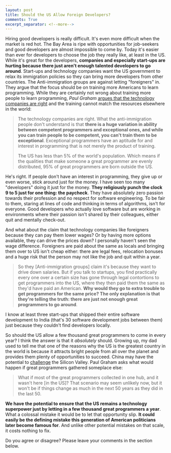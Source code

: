 ```yaml
---
layout: post
title: Should the US Allow Foreign Developers?
comments: True
excerpt_separator: <!--more-->
---
```


Hiring good developers is really difficult. It's even more difficult when the market is red hot. The Bay Area is ripe with opportunities for job-seekers and good developers are almost impossible to come by. Today it's easier than ever for developers to choose the job they really like, at least in the US. While it's great for the developers, **companies and especially start-ups are hurting because there just aren't enough talented developers to go around**. Start-ups and technology companies want the US government to relax its immigration policies so they can bring more developers from other countries. The Anti-immigration groups are against letting "foreigners" in. They argue that the focus should be on training more Americans to learn programming. While they are certainly not wrong about training more people to learn programming, *Paul Graham* [argues that the technology companies are right](http://www.paulgraham.com/95.html) and the training cannot match the resources elsewhere in the world:

<!--more-->

> The technology companies are right. What the anti-immigration people don't understand is that **there is a huge variation in ability between competent programmers and exceptional ones, and while you can train people to be competent, you can't train them to be exceptional**. Exceptional programmers have an aptitude for and interest in programming that is not merely the product of training.
>
> The US has less than 5% of the world's population. Which means if the qualities that make someone a great programmer are evenly distributed, 95% of great programmers are born outside the US.

He's right. If people don't have an interest in programming, they give up or even worse, stick around just for the money. I have seen too many "developers" doing it just for the money. **They religiously punch the clock 9 to 5 just for one thing: the paycheck**. They have absolutely zero passion towards their profession and no respect for software engineering. To be fair to them, staring at lines of code and thinking in terms of algorithms, isn't for everyone. Good developers who actually love software but are working in environments where their passion isn't shared by their colleagues, either quit and mentally check-out.

And what about the claim that technology companies like foreigners because they can pay them lower wages? Or by having more options available, they can drive the prices down? I personally haven't seen the wage difference. Foreigners are paid about the same as locals and bringing them over to US isn't cheap either: there are legal fees, relocation bonuses and a huge risk that the person may not like the job and quit within a year.

>  So they [Anti-immigration groups] claim it's because they want to drive down salaries. But if you talk to startups, you find practically every one over a certain size has gone through legal contortions to get programmers into the US, where they then paid them the same as they'd have paid an American. **Why would they go to extra trouble to get programmers for the same price? The only explanation is that they're telling the truth: there are just not enough great programmers to go around**.

I know at least three start-ups that shipped their entire software development to India (that's 30 software development jobs between them) just because they couldn't find developers locally.

So should the US allow a few thousand great programmers to come in every year? I think the answer is that it *absolutely* should. Growing up, my dad used to tell me that one of the reasons why the US is the greatest country in the world is because it attracts bright people from all over the planet and provides them plenty of opportunities to succeed. China may have the potential to [challenge](http://www.infoworld.com/article/2862396/techology-business/chinas-competition-with-silicon-valley-is-about-to-get-serious.html) the Silicon Valley. Paul Graham asks what would happen if great programmers gathered someplace else:

> What if most of the great programmers collected in one hub, and it wasn't here [in the US]? That scenario may seem unlikely now, but it won't be if things change as much in the next 50 years as they did in the last 50.
>
**We have the potential to ensure that the US remains a technology superpower just by letting in a few thousand great programmers a year**. What a colossal mistake it would be to let that opportunity slip. **It could easily be the defining mistake this generation of American politicians later become famous for**. And unlike other potential mistakes on that scale, it costs nothing to fix.

Do you agree or disagree? Please leave your comments in the section below.
